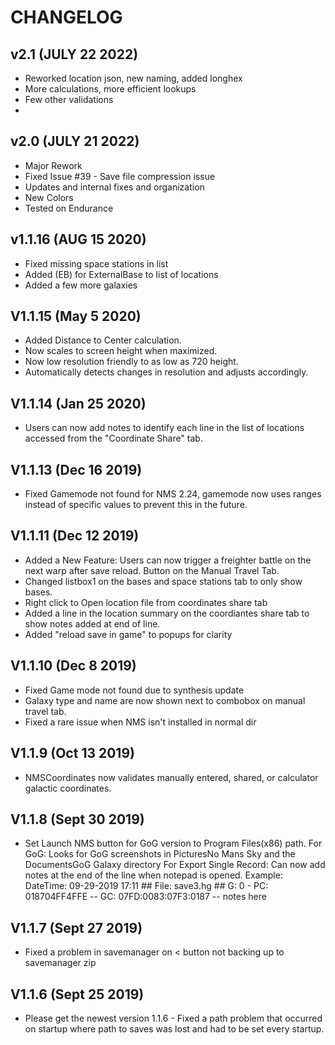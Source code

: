 # CHANGELOG

## v2.1 (JULY 22 2022)
- Reworked location json, new naming, added longhex
- More calculations, more efficient lookups
- Few other validations
- 
## v2.0 (JULY 21 2022)
- Major Rework
- Fixed Issue #39 - Save file compression issue
- Updates and internal fixes and organization
- New Colors
- Tested on Endurance
  
## v1.1.16 (AUG 15 2020)
- Fixed missing space stations in list
- Added (EB) for ExternalBase to list of locations
- Added a few more galaxies

## V1.1.15 (May 5 2020)
- Added Distance to Center calculation.
- Now scales to screen height when maximized.
- Now low resolution friendly to as low as 720 height.
- Automatically detects changes in resolution and adjusts accordingly.

## V1.1.14 (Jan 25 2020)
- Users can now add notes to identify each line in the list of locations accessed from the "Coordinate Share" tab. 

## V1.1.13 (Dec 16 2019)
- Fixed Gamemode not found for NMS 2.24, gamemode now uses ranges instead of specific values to prevent this in the future.

## V1.1.11 (Dec 12 2019)
- Added a New Feature: Users can now trigger a freighter battle on the next warp after save reload. Button on the Manual Travel Tab.
- Changed listbox1 on the bases and space stations tab to only show bases.
- Right click to Open location file from coordinates share tab
- Added a line in the location summary on the coordiantes share tab to show notes added at end of line.
- Added "reload save in game" to popups for clarity

## V1.1.10 (Dec 8 2019)
- Fixed Game mode not found due to synthesis update
- Galaxy type and name are now shown next to combobox on manual travel tab.
- Fixed a rare issue when NMS isn't installed in normal dir

## V1.1.9 (Oct 13 2019)
- NMSCoordinates now validates manually entered, shared, or calculator galactic coordinates.

## V1.1.8 (Sept 30 2019)
- Set Launch NMS button for GoG version to Program Files(x86) path.
		For GoG: Looks for GoG screenshots in PicturesNo Mans Sky and the DocumentsGoG Galaxy directory
		For Export Single Record: Can now add notes at the end of the line when notepad is opened.
		Example:
		DateTime: 09-29-2019 17:11 ## File: save3.hg ## G: 0 - PC: 018704FF4FFE -- GC: 07FD:0083:07F3:0187 -- notes here

## V1.1.7 (Sept 27 2019)
- Fixed a problem in savemanager on < button not backing up to savemanager zip

## V1.1.6 (Sept 25 2019)
- Please get the newest version 1.1.6 - Fixed a path problem that occurred on startup where path to saves was lost and had to be set every startup. 
